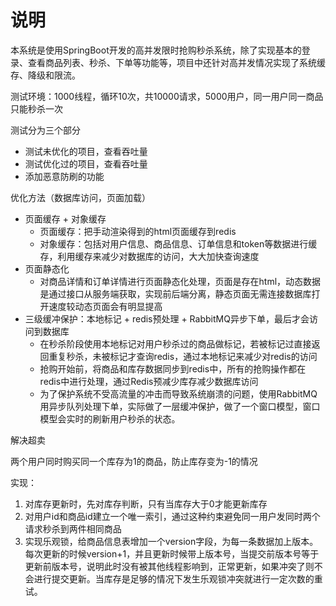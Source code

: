 # 说明

本系统是使用SpringBoot开发的高并发限时抢购秒杀系统，除了实现基本的登录、查看商品列表、秒杀、下单等功能等，项目中还针对高并发情况实现了系统缓存、降级和限流。

测试环境：1000线程，循环10次，共10000请求，5000用户，同一用户同一商品只能秒杀一次

测试分为三个部分

* 测试未优化的项目，查看吞吐量
* 测试优化过的项目，查看吞吐量
* 添加恶意防刷的功能

优化方法（数据库访问，页面加载）

* 页面缓存 + 对象缓存
  * 页面缓存：把手动渲染得到的html页面缓存到redis
  * 对象缓存：包括对用户信息、商品信息、订单信息和token等数据进行缓存，利用缓存来减少对数据库的访问，大大加快查询速度
* 页面静态化
  * 对商品详情和订单详情进行页面静态化处理，页面是存在html，动态数据是通过接口从服务端获取，实现前后端分离，静态页面无需连接数据库打开速度较动态页面会有明显提高
* 三级缓冲保护：本地标记 + redis预处理 + RabbitMQ异步下单，最后才会访问到数据库
  * 在秒杀阶段使用本地标记对用户秒杀过的商品做标记，若被标记过直接返回重复秒杀，未被标记才查询redis，通过本地标记来减少对redis的访问
  * 抢购开始前，将商品和库存数据同步到redis中，所有的抢购操作都在redis中进行处理，通过Redis预减少库存减少数据库访问
  * 为了保护系统不受高流量的冲击而导致系统崩溃的问题，使用RabbitMQ用异步队列处理下单，实际做了一层缓冲保护，做了一个窗口模型，窗口模型会实时的刷新用户秒杀的状态。

解决超卖

两个用户同时购买同一个库存为1的商品，防止库存变为-1的情况

实现：

1. 对库存更新时，先对库存判断，只有当库存大于0才能更新库存
2. 对用户id和商品id建立一个唯一索引，通过这种约束避免同一用户发同时两个请求秒杀到两件相同商品
3. 实现乐观锁，给商品信息表增加一个version字段，为每一条数据加上版本。每次更新的时候version+1，并且更新时候带上版本号，当提交前版本号等于更新前版本号，说明此时没有被其他线程影响到，正常更新，如果冲突了则不会进行提交更新。当库存是足够的情况下发生乐观锁冲突就进行一定次数的重试。

